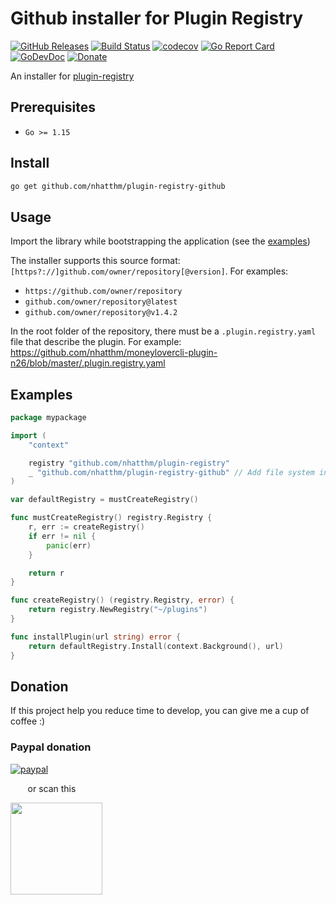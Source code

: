 # Github installer for Plugin Registry

[![GitHub Releases](https://img.shields.io/github/v/release/nhatthm/plugin-registry-github)](https://github.com/nhatthm/plugin-registry-github/releases/latest)
[![Build Status](https://github.com/nhatthm/plugin-registry-github/actions/workflows/test.yaml/badge.svg)](https://github.com/nhatthm/plugin-registry-github/actions/workflows/test.yaml)
[![codecov](https://codecov.io/gh/nhatthm/plugin-registry-github/branch/master/graph/badge.svg?token=eTdAgDE2vR)](https://codecov.io/gh/nhatthm/plugin-registry-github)
[![Go Report Card](https://goreportcard.com/badge/github.com/nhatthm/plugin-registry-github)](https://goreportcard.com/report/github.com/nhatthm/plugin-registry-github)
[![GoDevDoc](https://img.shields.io/badge/dev-doc-00ADD8?logo=go)](https://pkg.go.dev/github.com/nhatthm/plugin-registry-github)
[![Donate](https://img.shields.io/badge/Donate-PayPal-green.svg)](https://www.paypal.com/donate/?hosted_button_id=PJZSGJN57TDJY)

An installer for [plugin-registry](https://github.com/nhatthm/plugin-registry)

## Prerequisites

- `Go >= 1.15`

## Install

```bash
go get github.com/nhatthm/plugin-registry-github
```

## Usage

Import the library while bootstrapping the application (see the [examples](#examples))

The installer supports this source format: `[https?://]github.com/owner/repository[@version]`. For examples:
- `https://github.com/owner/repository`
- `github.com/owner/repository@latest`
- `github.com/owner/repository@v1.4.2`

In the root folder of the repository, there must be a `.plugin.registry.yaml` file that describe the plugin. 
For example: https://github.com/nhatthm/moneylovercli-plugin-n26/blob/master/.plugin.registry.yaml

## Examples

```go
package mypackage

import (
	"context"

	registry "github.com/nhatthm/plugin-registry"
	_ "github.com/nhatthm/plugin-registry-github" // Add file system installer.
)

var defaultRegistry = mustCreateRegistry()

func mustCreateRegistry() registry.Registry {
	r, err := createRegistry()
	if err != nil {
		panic(err)
	}

	return r
}

func createRegistry() (registry.Registry, error) {
	return registry.NewRegistry("~/plugins")
}

func installPlugin(url string) error {
	return defaultRegistry.Install(context.Background(), url)
}

```

## Donation

If this project help you reduce time to develop, you can give me a cup of coffee :)

### Paypal donation

[![paypal](https://www.paypalobjects.com/en_US/i/btn/btn_donateCC_LG.gif)](https://www.paypal.com/donate/?hosted_button_id=PJZSGJN57TDJY)

&nbsp;&nbsp;&nbsp;&nbsp;&nbsp;&nbsp;&nbsp;or scan this

<img src="https://user-images.githubusercontent.com/1154587/113494222-ad8cb200-94e6-11eb-9ef3-eb883ada222a.png" width="147px" />
